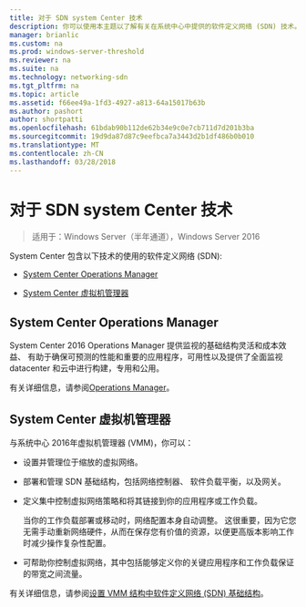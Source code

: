 ```yaml
---
title: 对于 SDN system Center 技术
description: 你可以使用本主题以了解有关在系统中心中提供的软件定义网络 (SDN) 技术。
manager: brianlic
ms.custom: na
ms.prod: windows-server-threshold
ms.reviewer: na
ms.suite: na
ms.technology: networking-sdn
ms.tgt_pltfrm: na
ms.topic: article
ms.assetid: f66ee49a-1fd3-4927-a813-64a15017b63b
ms.author: pashort
author: shortpatti
ms.openlocfilehash: 61bdab90b112de62b34e9c0e7cb711d7d201b3ba
ms.sourcegitcommit: 19d9da87d87c9eefbca7a3443d2b1df486b0b010
ms.translationtype: MT
ms.contentlocale: zh-CN
ms.lasthandoff: 03/28/2018
---
```

# <a name="system-center-technologies-for-sdn"></a>对于 SDN system Center 技术

>适用于：Windows Server（半年通道），Windows Server 2016

System Center 包含以下技术的使用的软件定义网络 (SDN):  
  
-   [System Center Operations Manager](#bkmk_scom)  
  
-   [System Center 虚拟机管理器](#bkmk_scvmm)  
  
  
## <a name="bkmk_scom"></a>System Center Operations Manager  
System Center 2016 Operations Manager 提供监视的基础结构灵活和成本效益、 有助于确保可预测的性能和重要的应用程序，可用性以及提供了全面监视 datacenter 和云中进行构建，专用和公用。  
  
有关详细信息，请参阅[Operations Manager](https://technet.microsoft.com/library/hh205987.aspx)。  
  
## <a name="bkmk_scvmm"></a>System Center 虚拟机管理器  
与系统中心 2016年虚拟机管理器 (VMM)，你可以：

- 设置并管理位于缩放的虚拟网络。
- 部署和管理 SDN 基础结构，包括网络控制器、 软件负载平衡，以及网关。 
- 定义集中控制虚拟网络策略和将其链接到你的应用程序或工作负载。 

  当你的工作负载部署或移动时，网络配置本身自动调整。 这很重要，因为它您无需手动重新网络硬件，从而在保存您有价值的资源，以便更高版本影响工作时减少操作复杂性配置。 
- 可帮助你控制虚拟网络，其中包括能够定义你的关键应用程序和工作负载保证的带宽之间流量。  
  

有关详细信息，请参阅[设置 VMM 结构中软件定义网络 (SDN) 基础结构](https://technet.microsoft.com/system-center-docs/vmm/scenario/sdn-overview)。  
    

  